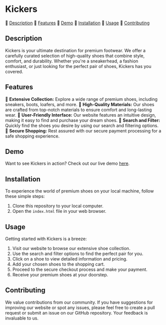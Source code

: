 # Kickers

👟 [Description](#description)
👟 [Features](#features)
👟 [Demo](#demo)
👟 [Installation](#installation)
👟 [Usage](#usage)
👟 [Contributing](#contributing)

## Description

Kickers is your ultimate destination for premium footwear. We offer a carefully curated selection of high-quality shoes that combine style, comfort, and durability. Whether you're a sneakerhead, a fashion enthusiast, or just looking for the perfect pair of shoes, Kickers has you covered.

## Features

👟 **Extensive Collection:** Explore a wide range of premium shoes, including sneakers, boots, loafers, and more.
👟 **High-Quality Materials:** Our shoes are crafted from top-notch materials to ensure comfort and long-lasting wear.
👟 **User-Friendly Interface:** Our website features an intuitive design, making it easy to find and purchase your dream shoes.
👟 **Search and Filter:** Quickly find the shoes you desire by using our search and filtering options.
👟 **Secure Shopping:** Rest assured with our secure payment processing for a safe shopping experience.

## Demo

Want to see Kickers in action? Check out our live demo [here](https://rahmaaaan.github.io/Kickers/).

## Installation

To experience the world of premium shoes on your local machine, follow these simple steps:

1. Clone this repository to your local computer.
2. Open the `index.html` file in your web browser.

## Usage

Getting started with Kickers is a breeze:

1. Visit our website to browse our extensive shoe collection.
2. Use the search and filter options to find the perfect pair for you.
3. Click on a shoe to view detailed information and pricing.
4. Add your chosen shoes to the shopping cart.
5. Proceed to the secure checkout process and make your payment.
6. Receive your premium shoes at your doorstep.

## Contributing

We value contributions from our community. If you have suggestions for improving our website or spot any issues, please feel free to create a pull request or submit an issue on our GitHub repository. Your feedback is invaluable to us.
